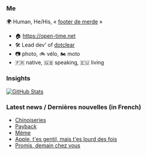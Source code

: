 ### Me

🌍 Human, He/His, « [footer de merde](https://open-time.net/post/2013/07/17/La-veritable-histoire-du-Footer-de-merde-) » 
* 🏠 https://open-time.net 
* 🛠️ Lead dev' of [dotclear](https://git.dotclear.org/dev/dotclear)
* 📷 photo, 🚲 vélo, 🏍️ moto 
* 🇫🇷 native, 🇬🇧 speaking, 🇪🇺 living

### Insights

[![GitHub Stats](https://github-readme-stats-sigma-five.vercel.app/api?username=franck-paul)](https://github.com/franck-paul)

### Latest news / Dernières nouvelles (in French)

<!-- BLOG-POST-LIST:START -->
- [Chinoiseries](https://open-time.net/post/2025/04/05/Chinoiseries)
- [Payback](https://open-time.net/post/2025/04/04/Payback)
- [Mème](https://open-time.net/post/2025/04/03/Meme)
- [Apple, t&#39;es gentil, mais t&#39;es lourd des fois](https://open-time.net/post/2025/04/02/Apple-t-es-gentil-mais-t-es-lourd-des-fois)
- [Promis, demain chez vous](https://open-time.net/post/2025/04/01/Promis-demain-chez-vous)
<!-- BLOG-POST-LIST:END -->

